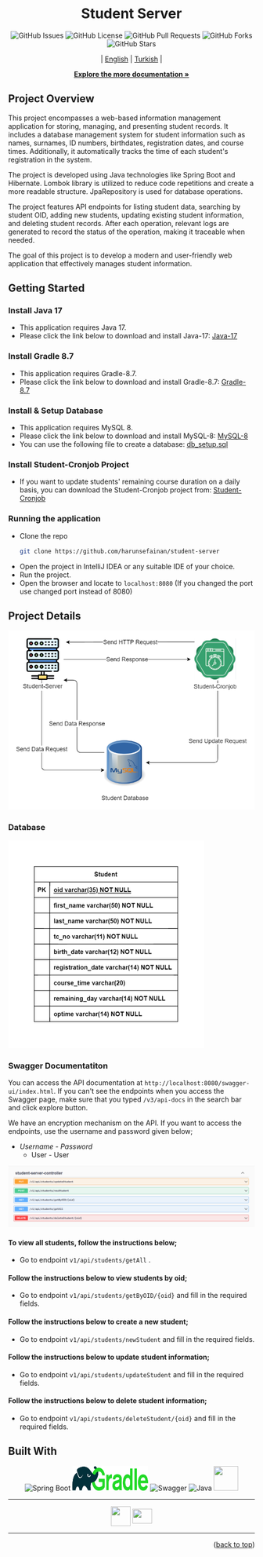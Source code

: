 ﻿<div align="center">
<h1>Student Server</h1>


![GitHub Issues](https://img.shields.io/github/issues/harunsefainan/student-server)
![GitHub License](https://img.shields.io/github/license/harunsefainan/student-server)
![GitHub Pull Requests](https://img.shields.io/github/issues-pr/harunsefainan/student-server)
![GitHub Forks](https://img.shields.io/github/forks/harunsefainan/student-server)
![GitHub Stars](https://img.shields.io/github/stars/harunsefainan/student-server)

| [English](README.md) | [Turkish](./docs/README_TR.md) |

<a href="https://github.com/harunsefainan/student-server/tree/master/docs"><strong>Explore the more
documentation »</strong></a>
</div>

## Project Overview

This project encompasses a web-based information management application for storing, managing, and presenting student
records. It includes a database management system for student information such as names, surnames, ID numbers,
birthdates, registration dates, and course times. Additionally, it automatically tracks the time of each student's
registration in the system.

The project is developed using Java technologies like Spring Boot and Hibernate. Lombok library is utilized to reduce
code repetitions and create a more readable structure. JpaRepository is used for database operations.

The project features API endpoints for listing student data, searching by student OID, adding new students, updating
existing student information, and deleting student records. After each operation, relevant logs are generated to record
the status of the operation, making it traceable when needed.

The goal of this project is to develop a modern and user-friendly web application that effectively manages student
information.

## Getting Started

### Install Java 17

- This application requires Java 17.
- Please click the link below to download and install
  Java-17: [Java-17](https://www.oracle.com/java/technologies/downloads/#java17)

### Install Gradle 8.7

- This application requires Gradle-8.7.
- Please click the link below to download and install Gradle-8.7: [Gradle-8.7](https://gradle.org/releases/)

### Install & Setup Database

- This application requires MySQL 8.
- Please click the link below to download and install MySQL-8: [MySQL-8](https://dev.mysql.com/downloads/installer/)
- You can use the following file to create a database: [db_setup.sql](./docs/database/db_setup.sql)

### Install Student-Cronjob Project

- If you want to update students' remaining course duration on a daily basis, you can download the Student-Cronjob
  project from: [Student-Cronjob](https://github.com/harunsefainan/student-cronjob)

### Running the application

- Clone the repo
   ```sh
   git clone https://github.com/harunsefainan/student-server
   ```
- Open the project in IntelliJ IDEA or any suitable IDE of your choice.
- Run the project.
- Open the browser and locate to ```localhost:8080``` (If you changed the port use changed port instead of 8080)

## Project Details

![System Context](docs/images/readme/student-ing.png)

### Database

![Entity Models](docs/images/readme/student-entity.png)

### Swagger Documentatiton

You can access the API documentation at `http://localhost:8080/swagger-ui/index.html`.
If you can't see the endpoints when you access the Swagger page, make sure that you typed `/v3/api-docs` in the search
bar and click explore button.<br>

We have an encryption mechanism on the API. If you want to access the endpoints, use the username and password given
below;

- <i>Username - Password</i>
    - User - User

![endpoints](./docs/images/readme/endpoints.png)

#### To view all students, follow the instructions below;

- Go to endpoint `v1/api/students/getAll` .

#### Follow the instructions below to view students by oid;

- Go to endpoint `v1/api/students/getByOID/{oid}`  and fill in the required fields.

#### Follow the instructions below to create a new student;

- Go to endpoint `v1/api/students/newStudent` and fill in the required fields.

#### Follow the instructions below to update student information;

- Go to endpoint `v1/api/students/updateStudent` and fill in the required fields.

#### Follow the instructions below to delete student information;

- Go to endpoint `v1/api/students/deleteStudent/{oid}` and fill in the required fields.

## Built With

 <p align="center">
      <img src="https://upload.wikimedia.org/wikipedia/commons/thumb/4/44/Spring_Framework_Logo_2018.svg/1200px-Spring_Framework_Logo_2018.svg.png" width="155" height="50" alt="Spring Boot" title="Spring Boot 17" class="img-small">
      <img src="https://raw.githubusercontent.com/docker-library/docs/c3d3ca6beed000f9ba6eabc98f3399158f520256/gradle/logo.png" width="155" height="50" alt="Gradle" title="Gradle" class="img-small">
      <img src="https://cogitech.pl/wp-content/uploads/2023/02/Swagger-logo.png" height="50" alt="Swagger" title="OpenAPI 2.0.4" class="img-small">
      <img src="https://cdn-icons-png.flaticon.com/512/5968/5968282.png" width="50" height="50" alt="Java" title="Java 17" class="img-small">
      <img src="https://cdn-icons-png.flaticon.com/512/5968/5968313.png" width="50" height="50" alt="" title="MySQL Workbench 8.0" class="img-small">
   </p>

  <hr>
<div align="center">
   <a href="mailto: harunsefa.inan@gmail.com" target="blank"><img align="center" src="https://cdn-icons-png.flaticon.com/512/9840/9840614.png" height="40" width="40" /></a>
   <a href="https://www.linkedin.com/in/harun-sefa-inan-761a2324b/" target="blank"><img align="center" src="https://raw.githubusercontent.com/rahuldkjain/github-profile-readme-generator/master/src/images/icons/Social/linked-in-alt.svg" height="30" width="40" /></a>
</div>
<hr> 




<p align="right">(<a href="#top">back to top</a>)</p>
